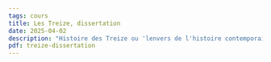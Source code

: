 ```yaml
---
tags: cours
title: Les Treize, dissertation
date: 2025-04-02
description: "Histoire des Treize ou 'lenvers de l'histoire contemporaine?"
pdf: treize-dissertation
---
```

